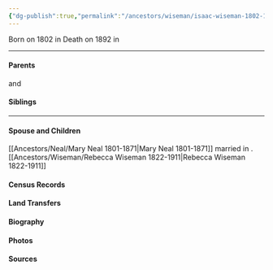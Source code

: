 ```yaml
---
{"dg-publish":true,"permalink":"/ancestors/wiseman/isaac-wiseman-1802-1892/","tags":["Isaac-Wiseman"]}
---
```


Born on  1802 in <!-- link to place -->
Death on 1892 in <!-- link to place -->

---
#### Parents

<!-- Link to father --> and <!-- Link to mother-->
#### Siblings
<!-- Link to sibling -->

---
#### Spouse and Children
 [[Ancestors/Neal/Mary Neal 1801-1871\|Mary Neal 1801-1871]] married <!-- link to date --> in <!-- link to place -->.
[[Ancestors/Wiseman/Rebecca Wiseman 1822-1911\|Rebecca Wiseman 1822-1911]]

#### Census Records

#### Land Transfers

#### Biography

#### Photos

#### Sources

